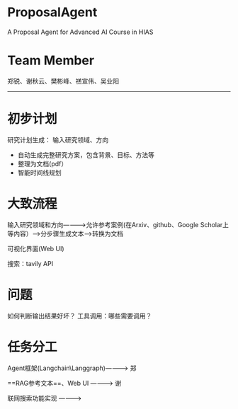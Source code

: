 # ProposalAgent
A Proposal Agent for Advanced AI Course in HIAS
# Team Member
郑锐、谢秋云、樊彬峰、禚宣伟、吴业阳

----
# 初步计划
研究计划生成：
输入研究领域、方向
- 自动生成完整研究方案，包含背景、目标、方法等
- 整理为文档(pdf）
- 智能时间线规划

# 大致流程

输入研究领域和方向————>允许参考案例(在Arxiv、github、Google Scholar上等内容）——>分步骤生成文本——>转换为文档

可视化界面(Web UI)

搜索：tavily API


# 问题

如何判断输出结果好坏？
工具调用：哪些需要调用？

# 任务分工

Agent框架(Langchain\Langgraph)————> 郑

==RAG参考文本==、Web UI ————> 谢

联网搜索功能实现 ————>


